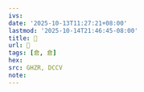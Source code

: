 ```yaml
---
ivs:
date: '2025-10-13T11:27:21+08:00'
lastmod: '2025-10-14T21:46:45-08:00'
title: 󰗈
url: 󰗈
tags: [倉, 倉]
hex: 
src: GHZR, DCCV
note:
---
```

